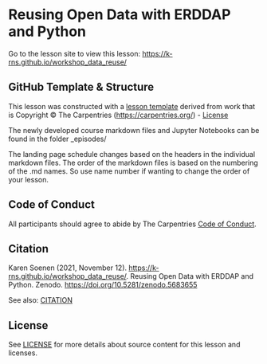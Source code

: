 # Reusing Open Data with ERDDAP and Python

Go to the lesson site to view this lesson: https://k-rns.github.io/workshop_data_reuse/ 

## GitHub Template & Structure

This lesson was constructed with a [lesson template](https://github.com/carpentries/styles) derived from work that is Copyright © The Carpentries (https://carpentries.org/) -  [License](https://github.com/carpentries/styles/blob/gh-pages/LICENSE.md) 

The newly developed course markdown files and Jupyter Notebooks can be found in the folder _episodes/

The landing page schedule changes based on the headers in the individual markdown files. The order of the markdown files is based on the numbering of the .md names. So use name number if wanting to change the order of your lesson. 

## Code of Conduct

All participants should agree to abide by The Carpentries [Code of Conduct](https://docs.carpentries.org/topic_folders/policies/code-of-conduct.html).

## Citation

Karen Soenen (2021, November 12).  https://k-rns.github.io/workshop_data_reuse/. Reusing Open Data with ERDDAP and Python. Zenodo. https://doi.org/10.5281/zenodo.5683655

See also:  [CITATION](CITATION)

## License

See [LICENSE](LICENSE) for more details about source content for this lesson and licenses.

